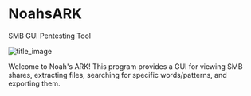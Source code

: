 # NoahsARK
SMB GUI Pentesting Tool

![title_image](https://github.com/user-attachments/assets/444a5641-f682-480c-9fd7-a42e1a04ac92)

Welcome to Noah's ARK! This program provides a GUI for viewing SMB shares, extracting files, searching for specific words/patterns, and exporting them.
